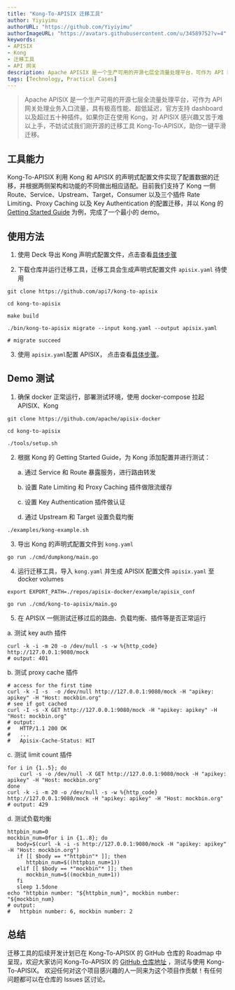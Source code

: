 ```yaml
---
title: "Kong-To-APISIX 迁移工具"
author: Yiyiyimu
authorURL: "https://github.com/Yiyiyimu"
authorImageURL: "https://avatars.githubusercontent.com/u/34589752?v=4"
keywords:
- APISIX
- Kong
- 迁移工具
- API 网关
description: Apache APISIX 是一个生产可用的开源七层全流量处理平台，可作为 API 网关处理业务入口流量，具有极高性能、超低延迟，官方支持 dashboard 以及超过五十种插件。如果你正在使用 Kong，对 APISIX 感兴趣又苦于难以上手，不妨试试我们刚开源的迁移工具 Kong-To-APISIX，助你一键平滑迁移。
tags: [Technology, Practical Cases]
---
```


> Apache APISIX 是一个生产可用的开源七层全流量处理平台，可作为 API 网关处理业务入口流量，具有极高性能、超低延迟，官方支持 dashboard 以及超过五十种插件。如果你正在使用 Kong，对 APISIX 感兴趣又苦于难以上手，不妨试试我们刚开源的迁移工具 Kong-To-APISIX，助你一键平滑迁移。

<!--truncate-->

## 工具能力

Kong-To-APISIX 利用 Kong 和 APISIX 的声明式配置文件实现了配置数据的迁移，并根据两侧架构和功能的不同做出相应适配。目前我们支持了 Kong 一侧 Route、Service、Upstream、Target，Consumer 以及三个插件 Rate Limiting、Proxy Caching 以及 Key Authentication 的配置迁移，并以 Kong 的 [Getting Started Guide](https://docs.konghq.com/getting-started-guide/2.4.x/overview/) 为例，完成了一个最小的 demo。

## 使用方法

1. 使用 Deck 导出 Kong 声明式配置文件，点击查看[具体步骤](https://docs.konghq.com/deck/1.7.x/guides/backup-restore/)

2. 下载仓库并运行迁移工具，迁移工具会生成声明式配置文件 `apisix.yaml` 待使用

```shell
git clone https://github.com/api7/kong-to-apisix

cd kong-to-apisix

make build

./bin/kong-to-apisix migrate --input kong.yaml --output apisix.yaml

# migrate succeed
```

3. 使用 `apisix.yaml`配置 APISIX， 点击查看[具体步骤](https://apisix.apache.org/docs/apisix/stand-alone)。

## Demo 测试

1. 确保 docker 正常运行，部署测试环境，使用 docker-compose 拉起 APISIX、Kong

```shell
git clone https://github.com/apache/apisix-docker

cd kong-to-apisix

./tools/setup.sh
```

2. 根据 Kong 的 Getting Started Guide，为 Kong 添加配置并进行测试：

   a. 通过 Service 和 Route 暴露服务，进行路由转发

   b. 设置 Rate Limiting 和 Proxy Caching 插件做限流缓存

   c. 设置 Key Authentication 插件做认证

   d. 通过 Upstream 和 Target 设置负载均衡

```shell
./examples/kong-example.sh
```

3. 导出 Kong 的声明式配置文件到 `kong.yaml`

```shell
go run ./cmd/dumpkong/main.go
```

4. 运行迁移工具，导入 `kong.yaml` 并生成 APISIX 配置文件 `apisix.yaml` 至 docker volumes

```shell
export EXPORT_PATH=./repos/apisix-docker/example/apisix_conf

go run ./cmd/kong-to-apisix/main.go
```

5. 在 APISIX 一侧测试迁移过后的路由、负载均衡、插件等是否正常运行

a. 测试 key auth 插件

```shell
curl -k -i -m 20 -o /dev/null -s -w %{http_code} http://127.0.0.1:9080/mock
# output: 401
```

​b. 测试 proxy cache 插件

```shell
# access for the first time
curl -k -I -s  -o /dev/null http://127.0.0.1:9080/mock -H "apikey: apikey" -H "Host: mockbin.org"
# see if got cached
curl -I -s -X GET http://127.0.0.1:9080/mock -H "apikey: apikey" -H "Host: mockbin.org"
# output:
#   HTTP/1.1 200 OK
#   ...
#   Apisix-Cache-Status: HIT
```

​c. 测试 limit count 插件

```shell
for i in {1..5}; do
    curl -s -o /dev/null -X GET http://127.0.0.1:9080/mock -H "apikey: apikey" -H "Host: mockbin.org"
done
curl -k -i -m 20 -o /dev/null -s -w %{http_code} http://127.0.0.1:9080/mock -H "apikey: apikey" -H "Host: mockbin.org"
# output: 429
```

​d. 测试负载均衡

```shell
httpbin_num=0
mockbin_num=0for i in {1..8}; do
   body=$(curl -k -i -s http://127.0.0.1:9080/mock -H "apikey: apikey" -H "Host: mockbin.org")
   if [[ $body == *"httpbin"* ]]; then
      httpbin_num=$((httpbin_num+1))
   elif [[ $body == *"mockbin"* ]]; then
      mockbin_num=$((mockbin_num+1))
   fi
   sleep 1.5done
echo "httpbin number: "${httpbin_num}", mockbin number: "${mockbin_num}
# output:
#   httpbin number: 6, mockbin number: 2
```

## 总结

迁移工具的后续开发计划已在 Kong-To-APISIX 的 GitHub 仓库的 Roadmap 中呈现，欢迎大家访问 Kong-To-APISIX 的 [GitHub 仓库地址](https://github.com/api7/kong-to-apisix) ，测试与使用 Kong-To-APISIX。
欢迎任何对这个项目感兴趣的人一同来为这个项目作贡献！有任何问题都可以在仓库的 Issues 区讨论。
